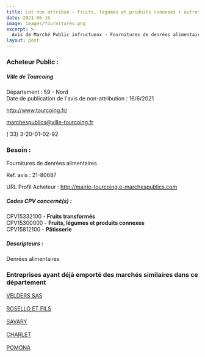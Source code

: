 ```yaml
---
title: Lot non attribué - Fruits, légumes et produits connexes + autres fournitures
date: 2021-06-16
image: images/fournitures.png
excerpt: >-
  Avis de Marché Public infructueux - Fournitures de denrées alimentaires
layout: post
---
```


### Acheteur Public :
##### Ville de Tourcoing
Département : 59 - Nord<br/>
Date de publication de l'avis de non-attribution : 16/6/2021


http://www.tourcoing.fr/

marchespublics@ville-tourcoing.fr

( 33) 3-20-01-02-92
### Besoin :

Fournitures de denrées alimentaires

Ref. avis : 21-80687

URL Profil Acheteur : http://mairie-tourcoing.e-marchespublics.com

##### Codes CPV concerné(s) :
CPV15332100 - **Fruits transformés** <br/>
CPV15300000 - **Fruits, légumes et produits connexes** <br/>
CPV15812100 - **Pâtisserie** <br/>

##### Descripteurs :
Denrées alimentaires <br/>

### Entreprises ayant déjà emporté des marchés similaires dans ce département
<a href="/entreprise-544/siren-303860415">VELDERS SAS</a><br/><br/>
<a href="/entreprise-545/siren-311595185">ROSELLO ET FILS</a><br/><br/>
<a href="/entreprise-560/siren-438436131">SAVARY</a><br/><br/>
<a href="/entreprise-565/siren-489882431">CHARLET</a><br/><br/>
<a href="/entreprise-572/siren-552044992">POMONA</a><br/><br/>

